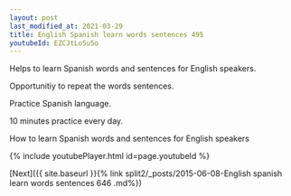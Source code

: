 ```yaml
---
layout: post
last_modified_at: 2021-03-29
title: English Spanish learn words sentences 495 
youtubeId: EZCJtLo5u5o
---
```

 
 
Helps to learn Spanish words and sentences for English speakers.

Opportunitiy to repeat the words sentences. 

Practice Spanish language. 
 
10 minutes practice every day. 
 
How to learn Spanish words and sentences for English speakers 
 
{% include youtubePlayer.html id=page.youtubeId %}
 
 
[Next]({{ site.baseurl }}{% link  split2/_posts/2015-06-08-English spanish learn words sentences 646 .md%})
 
